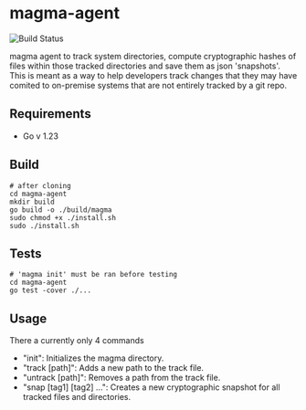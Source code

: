 # magma-agent
![Build Status](https://github.com/andrewjouffray/magma-agent/actions/workflows/go.yml/badge.svg)

magma agent to track system directories, compute cryptographic hashes of files within those tracked directories and save them as json 'snapshots'. This is meant as a way to help developers track changes that they may have comited to on-premise systems that are not entirely tracked by a git repo.

## Requirements

- Go v 1.23

## Build

```
# after cloning
cd magma-agent
mkdir build
go build -o ./build/magma
sudo chmod +x ./install.sh
sudo ./install.sh
```

## Tests

```
# 'magma init' must be ran before testing
cd magma-agent
go test -cover ./...
```

## Usage
There a currently only 4 commands
- "init": Initializes the magma directory.
- "track [path]": Adds a new path to the track file.
- "untrack [path]": Removes a path from the track file.
- "snap [tag1] [tag2] ...": Creates a new cryptographic snapshot for all tracked files and directories.
